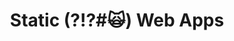 ---
key: static_web_apps
title: Static (?!?#🙀) Web Apps
id: static_web_apps
language: English
format: conference
tags:
  - _tooling
level: beginner
speakers:
  - shmuela_jacobs
draft: false
---